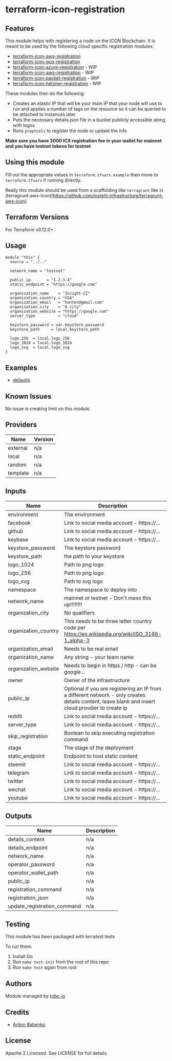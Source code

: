 # terraform-icon-registration

## Features

This module helps with registering a node on the ICON Blockchain. It is meant to be used by the following cloud specific 
registration modules:

- [terraform-icon-aws-registration](https://github.com/insight-icon/terraform-icon-aws-registration)
- [terraform-icon-gcp-registration](https://github.com/insight-icon/terraform-icon-gcp-registration)
- [terraform-icon-azure-registration](https://github.com/insight-icon/terraform-icon-azure-registration) - WIP
- [terraform-icon-aws-registration](https://github.com/insight-icon/terraform-icon-gcp-registration) - WIP
- [terraform-icon-packet-registration](https://github.com/insight-icon/terraform-icon-packet-registration) - WIP 
- [terraform-icon-hetzner-registration](https://github.com/insight-icon/terraform-icon-hetzner-registration) - WIP 

These modules then do the following:
- Creates an elastic IP that will be your main IP that your node will use to run and applies a number of tags on the
resource so it can be queried to be attached to instances later
- Puts the necessary details.json file in a bucket publicly accessible along with logos
- Runs `preptools` to register the node or update the info

**Make sure you have 2000 ICX registration fee in your wallet for mainnet and you have testnet tokens for testnet**

## Using this module

Fill out the appropriate values in `terraform.tfvars.example` then move to `terraform.tfvars` if running directly.

Really this module should be used from a scaffolding like `terragrunt` like in (terragrunt-aws-icon)[https://github.com/insight-infrastructure/terragrunt-aws-icon]

## Terraform Versions

For Terraform v0.12.0+

## Usage

```hcl
module "this" {
  source = "../.."

  network_name = "testnet"

  public_ip       = "1.2.3.4"
  static_endpoint = "https://google.com"

  organization_name    = "Insight-CI"
  organization_country = "USA"
  organization_email   = "hunter@gmail.com"
  organization_city    = "A city"
  organization_website = "https://google.com"
  server_type          = "cloud"

  keystore_password = var.keystore_password
  keystore_path     = local.keystore_path

  logo_256  = local.logo_256
  logo_1024 = local.logo_1024
  logo_svg  = local.logo_svg
}
```

## Examples

- [defaults](https://github.com/robc-io/terraform-aws-icon-registration/tree/master/examples/defaults)

## Known  Issues
No issue is creating limit on this module.

<!-- BEGINNING OF PRE-COMMIT-TERRAFORM DOCS HOOK -->
## Providers

| Name | Version |
|------|---------|
| external | n/a |
| local | n/a |
| random | n/a |
| template | n/a |

## Inputs

| Name | Description | Type | Default | Required |
|------|-------------|------|---------|:-----:|
| environment | The environment | `string` | `"dev"` | no |
| facebook | Link to social media account - https://... | `string` | `""` | no |
| github | Link to social media account - https://... | `string` | `""` | no |
| keybase | Link to social media account - https://... | `string` | `""` | no |
| keystore\_password | The keystore password | `string` | n/a | yes |
| keystore\_path | the path to your keystore | `string` | n/a | yes |
| logo\_1024 | Path to png logo | `string` | `""` | no |
| logo\_256 | Path to png logo | `string` | `""` | no |
| logo\_svg | Path to svg logo | `string` | `""` | no |
| namespace | The namespace to deploy into | `string` | `"icon"` | no |
| network\_name | mainnet or testnet - Don't mess this up!!!!!!!! | `string` | `"mainnet"` | no |
| organization\_city | No qualifiers | `string` | `""` | no |
| organization\_country | This needs to be three letter country code per https://en.wikipedia.org/wiki/ISO_3166-1_alpha-3 | `string` | `""` | no |
| organization\_email | Needs to be real email | `string` | `""` | no |
| organization\_name | Any string - your team name | `string` | `""` | no |
| organization\_website | Needs to begin in https / http - can be google... | `string` | `""` | no |
| owner | Owner of the infrastructure | `string` | `"insight"` | no |
| public\_ip | Optional if you are registering an IP from a different network - only creates details content, leave blank and insert cloud provdier to create ip | `string` | n/a | yes |
| reddit | Link to social media account - https://... | `string` | `""` | no |
| server\_type | Link to social media account - https://... | `string` | `"cloud"` | no |
| skip\_registration | Boolean to skip executing registration command | `bool` | `false` | no |
| stage | The stage of the deployment | `string` | `"blue"` | no |
| static\_endpoint | Endpoint to host static content | `string` | n/a | yes |
| steemit | Link to social media account - https://... | `string` | `""` | no |
| telegram | Link to social media account - https://... | `string` | `""` | no |
| twitter | Link to social media account - https://... | `string` | `""` | no |
| wechat | Link to social media account - https://... | `string` | `""` | no |
| youtube | Link to social media account - https://... | `string` | `""` | no |

## Outputs

| Name | Description |
|------|-------------|
| details\_content | n/a |
| details\_endpoint | n/a |
| network\_name | n/a |
| operator\_password | n/a |
| operator\_wallet\_path | n/a |
| public\_ip | n/a |
| registration\_command | n/a |
| registration\_json | n/a |
| update\_registration\_command | n/a |

<!-- END OF PRE-COMMIT-TERRAFORM DOCS HOOK -->

## Testing
This module has been packaged with terratest tests

To run them:

1. Install Go
2. Run `make test-init` from the root of this repo
3. Run `make test` again from root

## Authors

Module managed by [robc-io](github.com/robc-io)

## Credits

- [Anton Babenko](https://github.com/antonbabenko)

## License

Apache 2 Licensed. See LICENSE for full details.
